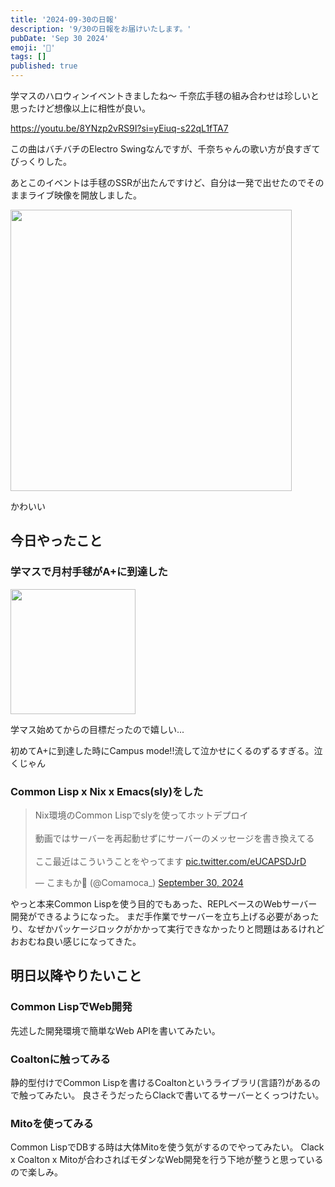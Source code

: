 ```yaml
---
title: '2024-09-30の日報'
description: '9/30の日報をお届けいたします。'
pubDate: 'Sep 30 2024'
emoji: '🦊'
tags: []
published: true
---
```


学マスのハロウィンイベントきましたね～
千奈広手毬の組み合わせは珍しいと思ったけど想像以上に相性が良い。

https://youtu.be/8YNzp2vRS9I?si=yEiuq-s22qL1fTA7

この曲はバチバチのElectro
Swingなんですが、千奈ちゃんの歌い方が良すぎてびっくりした。

あとこのイベントは手毬のSSRが出たんですけど、自分は一発で出せたのでそのままライブ映像を開放しました。

<img width="450" style="margin:0 auto" src="https://r2.comamoca.dev/2024-09-30-temari-halloween.png" />

かわいい

## 今日やったこと

### 学マスで月村手毬がA+に到達した

<img width="200" style="margin:0 auto;" src="https://r2.comamoca.dev/2024-09-30-temari-aplus.png" />

学マス始めてからの目標だったので嬉しい...

初めてA+に到達した時にCampus mode!!流して泣かせにくるのずるすぎる。泣くじゃん

### Common Lisp x Nix x Emacs(sly)をした

<blockquote class="twitter-tweet"><p lang="ja" dir="ltr">Nix環境のCommon Lispでslyを使ってホットデプロイ<br><br>動画ではサーバーを再起動せずにサーバーのメッセージを書き換えてる<br><br>ここ最近はこういうことをやってます <a href="https://t.co/eUCAPSDJrD">pic.twitter.com/eUCAPSDJrD</a></p>&mdash; こまもか🦊 (@Comamoca_) <a href="https://twitter.com/Comamoca_/status/1840750756024160673?ref_src=twsrc%5Etfw">September 30, 2024</a></blockquote> <script async src="https://platform.twitter.com/widgets.js" charset="utf-8"></script>

やっと本来Common
Lispを使う目的でもあった、REPLベースのWebサーバー開発ができるようになった。
まだ手作業でサーバーを立ち上げる必要があったり、なぜかパッケージロックがかかって実行できなかったりと問題はあるけれどおおむね良い感じになってきた。

## 明日以降やりたいこと

### Common LispでWeb開発

先述した開発環境で簡単なWeb APIを書いてみたい。

### Coaltonに触ってみる

静的型付けでCommon
Lispを書けるCoaltonというライブラリ(言語?)があるので触ってみたい。
良さそうだったらClackで書いてるサーバーとくっつけたい。

### Mitoを使ってみる

Common LispでDBする時は大体Mitoを使う気がするのでやってみたい。 Clack x Coalton
x Mitoが合わさればモダンなWeb開発を行う下地が整うと思っているので楽しみ。
